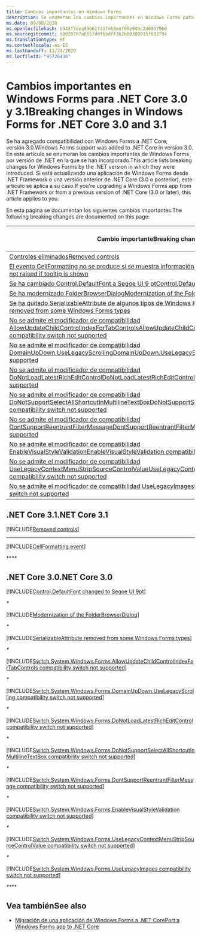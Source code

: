 ```yaml
---
title: Cambios importantes en Windows Forms
description: Se enumeran los cambios importantes en Windows Forms para .NET Core 3.0 y 3.1.
ms.date: 09/08/2020
ms.openlocfilehash: b944f7eea89b61f41feb8eef99e949c2d6017960
ms.sourcegitcommit: d8020797a6657d0fbbdff362b80300815f682f94
ms.translationtype: HT
ms.contentlocale: es-ES
ms.lasthandoff: 11/24/2020
ms.locfileid: "95726436"
---
```

# <a name="breaking-changes-in-windows-forms-for-net-core-30-and-31"></a><span data-ttu-id="babef-103">Cambios importantes en Windows Forms para .NET Core 3.0 y 3.1</span><span class="sxs-lookup"><span data-stu-id="babef-103">Breaking changes in Windows Forms for .NET Core 3.0 and 3.1</span></span>

<span data-ttu-id="babef-104">Se ha agregado compatibilidad con Windows Forms a .NET Core, versión 3.0.</span><span class="sxs-lookup"><span data-stu-id="babef-104">Windows Forms support was added to .NET Core in version 3.0.</span></span> <span data-ttu-id="babef-105">En este artículo se enumeran los cambios importantes de Windows Forms por versión de .NET en la que se han incorporado.</span><span class="sxs-lookup"><span data-stu-id="babef-105">This article lists breaking changes for Windows Forms by the .NET version in which they were introduced.</span></span> <span data-ttu-id="babef-106">Si está actualizando una aplicación de Windows Forms desde .NET Framework o una versión anterior de .NET Core (3.0 o posterior), este artículo se aplica a su caso.</span><span class="sxs-lookup"><span data-stu-id="babef-106">If you're upgrading a Windows Forms app from .NET Framework or from a previous version of .NET Core (3.0 or later), this article applies to you.</span></span>

<span data-ttu-id="babef-107">En esta página se documentan los siguientes cambios importantes:</span><span class="sxs-lookup"><span data-stu-id="babef-107">The following breaking changes are documented on this page:</span></span>

| <span data-ttu-id="babef-108">Cambio importante</span><span class="sxs-lookup"><span data-stu-id="babef-108">Breaking change</span></span> | <span data-ttu-id="babef-109">Versión introducida</span><span class="sxs-lookup"><span data-stu-id="babef-109">Version introduced</span></span> |
| - | :-: |
| [<span data-ttu-id="babef-110">Controles eliminados</span><span class="sxs-lookup"><span data-stu-id="babef-110">Removed controls</span></span>](#removed-controls) | <span data-ttu-id="babef-111">3.1</span><span class="sxs-lookup"><span data-stu-id="babef-111">3.1</span></span> |
| [<span data-ttu-id="babef-112">El evento CellFormatting no se produce si se muestra información en pantalla</span><span class="sxs-lookup"><span data-stu-id="babef-112">CellFormatting event not raised if tooltip is shown</span></span>](#cellformatting-event-not-raised-if-tooltip-is-shown) | <span data-ttu-id="babef-113">3.1</span><span class="sxs-lookup"><span data-stu-id="babef-113">3.1</span></span> |
| [<span data-ttu-id="babef-114">Se ha cambiado Control.DefaultFont a Segoe UI 9 pt</span><span class="sxs-lookup"><span data-stu-id="babef-114">Control.DefaultFont changed to Segoe UI 9 pt</span></span>](#default-control-font-changed-to-segoe-ui-9-pt) | <span data-ttu-id="babef-115">3.0</span><span class="sxs-lookup"><span data-stu-id="babef-115">3.0</span></span> |
| [<span data-ttu-id="babef-116">Se ha modernizado FolderBrowserDialog</span><span class="sxs-lookup"><span data-stu-id="babef-116">Modernization of the FolderBrowserDialog</span></span>](#modernization-of-the-folderbrowserdialog) | <span data-ttu-id="babef-117">3.0</span><span class="sxs-lookup"><span data-stu-id="babef-117">3.0</span></span> |
| [<span data-ttu-id="babef-118">Se ha quitado SerializableAttribute de algunos tipos de Windows Forms</span><span class="sxs-lookup"><span data-stu-id="babef-118">SerializableAttribute removed from some Windows Forms types</span></span>](#serializableattribute-removed-from-some-windows-forms-types) | <span data-ttu-id="babef-119">3.0</span><span class="sxs-lookup"><span data-stu-id="babef-119">3.0</span></span> |
| [<span data-ttu-id="babef-120">No se admite el modificador de compatibilidad AllowUpdateChildControlIndexForTabControls</span><span class="sxs-lookup"><span data-stu-id="babef-120">AllowUpdateChildControlIndexForTabControls compatibility switch not supported</span></span>](#allowupdatechildcontrolindexfortabcontrols-compatibility-switch-not-supported) | <span data-ttu-id="babef-121">3.0</span><span class="sxs-lookup"><span data-stu-id="babef-121">3.0</span></span> |
| [<span data-ttu-id="babef-122">No se admite el modificador de compatibilidad DomainUpDown.UseLegacyScrolling</span><span class="sxs-lookup"><span data-stu-id="babef-122">DomainUpDown.UseLegacyScrolling compatibility switch not supported</span></span>](#domainupdownuselegacyscrolling-compatibility-switch-not-supported) | <span data-ttu-id="babef-123">3.0</span><span class="sxs-lookup"><span data-stu-id="babef-123">3.0</span></span> |
| [<span data-ttu-id="babef-124">No se admite el modificador de compatibilidad DoNotLoadLatestRichEditControl</span><span class="sxs-lookup"><span data-stu-id="babef-124">DoNotLoadLatestRichEditControl compatibility switch not supported</span></span>](#donotloadlatestricheditcontrol-compatibility-switch-not-supported) | <span data-ttu-id="babef-125">3.0</span><span class="sxs-lookup"><span data-stu-id="babef-125">3.0</span></span> |
| [<span data-ttu-id="babef-126">No se admite el modificador de compatibilidad DoNotSupportSelectAllShortcutInMultilineTextBox</span><span class="sxs-lookup"><span data-stu-id="babef-126">DoNotSupportSelectAllShortcutInMultilineTextBox compatibility switch not supported</span></span>](#donotsupportselectallshortcutinmultilinetextbox-compatibility-switch-not-supported) | <span data-ttu-id="babef-127">3.0</span><span class="sxs-lookup"><span data-stu-id="babef-127">3.0</span></span> |
| [<span data-ttu-id="babef-128">No se admite el modificador de compatibilidad DontSupportReentrantFilterMessage</span><span class="sxs-lookup"><span data-stu-id="babef-128">DontSupportReentrantFilterMessage compatibility switch not supported</span></span>](#dontsupportreentrantfiltermessage-compatibility-switch-not-supported) | <span data-ttu-id="babef-129">3.0</span><span class="sxs-lookup"><span data-stu-id="babef-129">3.0</span></span> |
| [<span data-ttu-id="babef-130">No se admite el modificador de compatibilidad EnableVisualStyleValidation</span><span class="sxs-lookup"><span data-stu-id="babef-130">EnableVisualStyleValidation compatibility switch not supported</span></span>](#enablevisualstylevalidation-compatibility-switch-not-supported) | <span data-ttu-id="babef-131">3.0</span><span class="sxs-lookup"><span data-stu-id="babef-131">3.0</span></span> |
| [<span data-ttu-id="babef-132">No se admite el modificador de compatibilidad UseLegacyContextMenuStripSourceControlValue</span><span class="sxs-lookup"><span data-stu-id="babef-132">UseLegacyContextMenuStripSourceControlValue compatibility switch not supported</span></span>](#uselegacycontextmenustripsourcecontrolvalue-compatibility-switch-not-supported) | <span data-ttu-id="babef-133">3.0</span><span class="sxs-lookup"><span data-stu-id="babef-133">3.0</span></span> |
| [<span data-ttu-id="babef-134">No se admite el modificador de compatibilidad UseLegacyImages</span><span class="sxs-lookup"><span data-stu-id="babef-134">UseLegacyImages compatibility switch not supported</span></span>](#uselegacyimages-compatibility-switch-not-supported) | <span data-ttu-id="babef-135">3.0</span><span class="sxs-lookup"><span data-stu-id="babef-135">3.0</span></span> |

## <a name="net-core-31"></a><span data-ttu-id="babef-136">.NET Core 3.1</span><span class="sxs-lookup"><span data-stu-id="babef-136">.NET Core 3.1</span></span>

[!INCLUDE[Removed controls](~/includes/core-changes/windowsforms/3.1/remove-controls-3.1.md)]

***

[!INCLUDE[CellFormatting event](~/includes/core-changes/windowsforms/3.1/cellformatting-event-not-raised.md)]

<span data-ttu-id="babef-137">\*\*_</span><span class="sxs-lookup"><span data-stu-id="babef-137">\*\*_</span></span>

## <a name="net-core-30"></a><span data-ttu-id="babef-138">.NET Core 3.0</span><span class="sxs-lookup"><span data-stu-id="babef-138">.NET Core 3.0</span></span>

[!INCLUDE[Control.DefaultFont changed to Segoe UI 9pt](~/includes/core-changes/windowsforms/3.0/control-defaultfont-changed.md)]

_*_

[!INCLUDE[Modernization of the FolderBrowserDialog](~/includes/core-changes/windowsforms/3.0/modernized-folderbrowserdialog.md)]

_*_

[!INCLUDE[SerializableAttribute removed from some Windows Forms types](~/includes/core-changes/windowsforms/3.0/remove-serializationattribute.md)]

_*_

[!INCLUDE[Switch.System.Windows.Forms.AllowUpdateChildControlIndexForTabControls compatibility switch not supported](~/includes/core-changes/windowsforms/3.0/deprecate-allowupdatechildcontrolindexfortabcontrols.md)]

_*_

[!INCLUDE[Switch.System.Windows.Forms.DomainUpDown.UseLegacyScrolling compatibility switch not supported](~/includes/core-changes/windowsforms/3.0/deprecate-uselegacyscrolling.md)]

_*_

[!INCLUDE[Switch.System.Windows.Forms.DoNotLoadLatestRichEditControl compatibility switch not supported](~/includes/core-changes/windowsforms/3.0/deprecate-donotloadlatestricheditcontrol.md)]

_*_

[!INCLUDE[Switch.System.Windows.Forms.DoNotSupportSelectAllShortcutInMultilineTextBox compatibility switch not supported](~/includes/core-changes/windowsforms/3.0/deprecate-donotsupportselectallshortcutinmultilinetextbox.md)]

_*_

[!INCLUDE[Switch.System.Windows.Forms.DontSupportReentrantFilterMessage compatibility switch not supported](~/includes/core-changes/windowsforms/3.0/deprecate-dontsupportreentrantfiltermessage.md)]

_*_

[!INCLUDE[Switch.System.Windows.Forms.EnableVisualStyleValidation compatibility switch not supported](~/includes/core-changes/windowsforms/3.0/deprecate-enablevisualstylevalidation.md)]

_*_

[!INCLUDE[Switch.System.Windows.Forms.UseLegacyContextMenuStripSourceControlValue compatibility switch not supported](~/includes/core-changes/windowsforms/3.0/deprecate-uselegacycontextmenustripsourcecontrolvalue.md)]

_*_

[!INCLUDE[Switch.System.Windows.Forms.UseLegacyImages compatibility switch not supported](~/includes/core-changes/windowsforms/3.0/deprecate-uselegacyimages.md)]

<span data-ttu-id="babef-139">_\*\*</span><span class="sxs-lookup"><span data-stu-id="babef-139">_\*\*</span></span>

## <a name="see-also"></a><span data-ttu-id="babef-140">Vea también</span><span class="sxs-lookup"><span data-stu-id="babef-140">See also</span></span>

- [<span data-ttu-id="babef-141">Migración de una aplicación de Windows Forms a .NET Core</span><span class="sxs-lookup"><span data-stu-id="babef-141">Port a Windows Forms app to .NET Core</span></span>](/dotnet/desktop/winforms/migration/?view=netdesktop-5.0&preserve-view=true)
